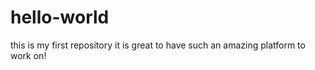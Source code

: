 # hello-world
this is my first repository 
it is great to have such an amazing platform to work on!
